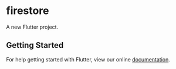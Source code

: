 # firestore

A new Flutter project.

## Getting Started

For help getting started with Flutter, view our online
[documentation](http://flutter.io/).
